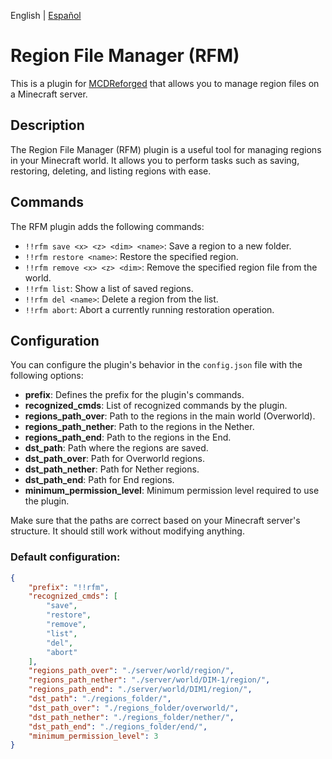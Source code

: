 English | [Español](README-es.md)
# Region File Manager (RFM)

This is a plugin for [MCDReforged](https://github.com/Fallen-Breath/MCDReforged) that allows you to manage region files on a Minecraft server.

## Description

The Region File Manager (RFM) plugin is a useful tool for managing regions in your Minecraft world. It allows you to perform tasks such as saving, restoring, deleting, and listing regions with ease.

## Commands

The RFM plugin adds the following commands:

- `!!rfm save <x> <z> <dim> <name>`: Save a region to a new folder.
- `!!rfm restore <name>`: Restore the specified region.
- `!!rfm remove <x> <z> <dim>`: Remove the specified region file from the world.
- `!!rfm list`: Show a list of saved regions.
- `!!rfm del <name>`: Delete a region from the list.
- `!!rfm abort`: Abort a currently running restoration operation.

## Configuration

You can configure the plugin's behavior in the `config.json` file with the following options:

- **prefix**: Defines the prefix for the plugin's commands.
- **recognized_cmds**: List of recognized commands by the plugin.
- **regions_path_over**: Path to the regions in the main world (Overworld).
- **regions_path_nether**: Path to the regions in the Nether.
- **regions_path_end**: Path to the regions in the End.
- **dst_path**: Path where the regions are saved.
- **dst_path_over**: Path for Overworld regions.
- **dst_path_nether**: Path for Nether regions.
- **dst_path_end**: Path for End regions.
- **minimum_permission_level**: Minimum permission level required to use the plugin.

Make sure that the paths are correct based on your Minecraft server's structure.
It should still work without modifying anything.

### Default configuration:

```json
{
    "prefix": "!!rfm",
    "recognized_cmds": [
        "save",
        "restore",
        "remove",
        "list",
        "del",
        "abort"
    ],
    "regions_path_over": "./server/world/region/",
    "regions_path_nether": "./server/world/DIM-1/region/",
    "regions_path_end": "./server/world/DIM1/region/",
    "dst_path": "./regions_folder/",
    "dst_path_over": "./regions_folder/overworld/",
    "dst_path_nether": "./regions_folder/nether/",
    "dst_path_end": "./regions_folder/end/",
    "minimum_permission_level": 3
}